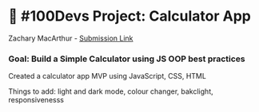# 🔢 #100Devs Project: Calculator App
Zachary MacArthur - <a href="https://zachary-macarthur.github.io/Calculator-App/" target="_blank">Submission Link</a>
### Goal: Build a Simple Calculator using JS OOP best practices

Created a calculator app MVP using JavaScript, CSS, HTML

Things to add: light and dark mode, colour changer, bakclight, responsivenesss



